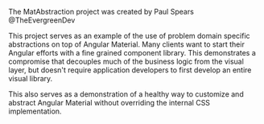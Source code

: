 The MatAbstraction project was created by Paul Spears @TheEvergreenDev

This project serves as an example of the use of problem domain specific abstractions on top of
Angular Material. Many clients want to start their Angular efforts with a fine grained component library.
This demonstrates a compromise that decouples much of the business logic from the visual layer, but doesn't
require application developers to first develop an entire visual library.

This also serves as a demonstration of a healthy way to customize and abstract Angular Material
without overriding the internal CSS implementation.
